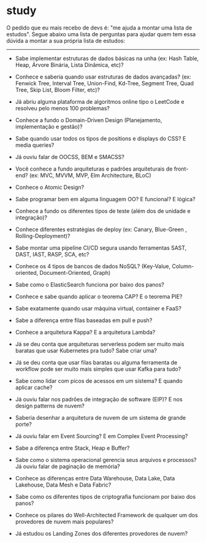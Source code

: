 # study
O pedido que eu mais recebo de devs é: "me ajuda a montar uma lista de estudos". Segue abaixo uma lista de perguntas para ajudar quem tem essa dúvida a montar a sua própria lista de estudos:



-------------------



- Sabe implementar estruturas de dados básicas na unha (ex: Hash Table, Heap, Árvore Binária, Lista Dinâmica, etc)?



- Conhece e saberia quando usar estruturas de dados avançadas? (ex: Fenwick Tree, Interval Tree, Union-Find, Kd-Tree, Segment Tree, Quad Tree, Skip List, Bloom Filter, etc)?



- Já abriu alguma plataforma de algoritmos online tipo o LeetCode e resolveu pelo menos 100 problemas?



- Conhece a fundo o Domain-Driven Design (Planejamento, implementação e gestão)?



- Sabe quando usar todos os tipos de positions e displays do CSS? E media queries?



- Já ouviu falar de OOCSS, BEM e SMACSS?



- Você conhece a fundo arquiteturas e padrões arquiteturais de front-end? (ex: MVC, MVVM, MVP, Elm Architecture, BLoC)



- Conhece o Atomic Design?



- Sabe programar bem em alguma linguagem OO? E funcional? E lógica?



- Conhece a fundo os diferentes tipos de teste (além dos de unidade e integração)?



- Conhece diferentes estratégias de deploy (ex: Canary, Blue-Green , Rolling-Deployment)?



- Sabe montar uma pipeline CI/CD segura usando ferramentas SAST, DAST, IAST, RASP, SCA, etc?



- Conhece os 4 tipos de bancos de dados NoSQL? (Key-Value, Column-oriented, Document-Oriented, Graph)



- Sabe como o ElasticSearch funciona por baixo dos panos?



- Conhece e sabe quando aplicar o teorema CAP? E o teorema PIE?



- Sabe exatamente quando usar máquina virtual, container e FaaS?



- Sabe a diferença entre filas baseadas em pull e push?



- Conhece a arquitetura Kappa? E a arquitetura Lambda?



- Já se deu conta que arquiteturas serverless podem ser muito mais baratas que usar Kubernetes pra tudo? Sabe criar uma?



- Já se deu conta que usar filas baratas ou alguma ferramenta de workflow pode ser muito mais simples que usar Kafka para tudo?



- Sabe como lidar com picos de acessos em um sistema? E quando aplicar cache?



- Já ouviu falar nos padrões de integração de software (EIP)? E nos design patterns de nuvem?



- Saberia desenhar a arquitetura de nuvem de um sistema de grande porte?



- Já ouviu falar em Event Sourcing? E em Complex Event Processing?



- Sabe a diferença entre Stack, Heap e Buffer?



- Sabe como o sistema operacional gerencia seus arquivos e processos? Já ouviu falar de paginação de memória?



- Conhece as diferenças entre Data Warehouse, Data Lake, Data Lakehouse, Data Mesh e Data Fabric?



- Sabe como os diferentes tipos de criptografia funcionam por baixo dos panos?



- Conhece os pilares do Well-Architected Framework de qualquer um dos provedores de nuvem mais populares?



- Já estudou os Landing Zones dos diferentes provedores de nuvem?
